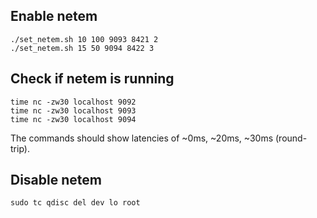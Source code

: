 ## Enable netem
```
./set_netem.sh 10 100 9093 8421 2
./set_netem.sh 15 50 9094 8422 3
```

## Check if netem is running
```
time nc -zw30 localhost 9092
time nc -zw30 localhost 9093
time nc -zw30 localhost 9094
```

The commands should show latencies of ~0ms, ~20ms, ~30ms (round-trip).

## Disable netem
```
sudo tc qdisc del dev lo root
```
